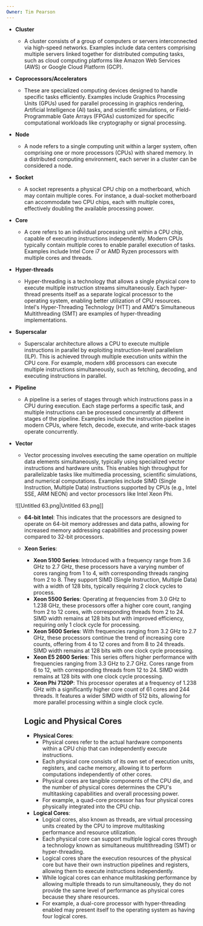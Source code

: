 ```yaml
---
Owner: Tim Pearson
---
```

- **Cluster**
    - A cluster consists of a group of computers or servers interconnected via high-speed networks. Examples include data centers comprising multiple servers linked together for distributed computing tasks, such as cloud computing platforms like Amazon Web Services (AWS) or Google Cloud Platform (GCP).
- **Coprocessors/Accelerators**
    - These are specialized computing devices designed to handle specific tasks efficiently. Examples include Graphics Processing Units (GPUs) used for parallel processing in graphics rendering, Artificial Intelligence (AI) tasks, and scientific simulations, or Field-Programmable Gate Arrays (FPGAs) customized for specific computational workloads like cryptography or signal processing.
- **Node**
    - A node refers to a single computing unit within a larger system, often comprising one or more processors (CPUs) with shared memory. In a distributed computing environment, each server in a cluster can be considered a node.
- **Socket**
    - A socket represents a physical CPU chip on a motherboard, which may contain multiple cores. For instance, a dual-socket motherboard can accommodate two CPU chips, each with multiple cores, effectively doubling the available processing power.
- **Core**
    - A core refers to an individual processing unit within a CPU chip, capable of executing instructions independently. Modern CPUs typically contain multiple cores to enable parallel execution of tasks. Examples include Intel Core i7 or AMD Ryzen processors with multiple cores and threads.
- **Hyper-threads**
    - Hyper-threading is a technology that allows a single physical core to execute multiple instruction streams simultaneously. Each hyper-thread presents itself as a separate logical processor to the operating system, enabling better utilization of CPU resources. Intel's Hyper-Threading Technology (HTT) and AMD's Simultaneous Multithreading (SMT) are examples of hyper-threading implementations.
- **Superscalar**
    - Superscalar architecture allows a CPU to execute multiple instructions in parallel by exploiting instruction-level parallelism (ILP). This is achieved through multiple execution units within the CPU core. For example, modern x86 processors can execute multiple instructions simultaneously, such as fetching, decoding, and executing instructions in parallel.
- **Pipeline**
    - A pipeline is a series of stages through which instructions pass in a CPU during execution. Each stage performs a specific task, and multiple instructions can be processed concurrently at different stages of the pipeline. Examples include the instruction pipeline in modern CPUs, where fetch, decode, execute, and write-back stages operate concurrently.
- **Vector**
    
    - Vector processing involves executing the same operation on multiple data elements simultaneously, typically using specialized vector instructions and hardware units. This enables high throughput for parallelizable tasks like multimedia processing, scientific simulations, and numerical computations. Examples include SIMD (Single Instruction, Multiple Data) instructions supported by CPUs (e.g., Intel SSE, ARM NEON) and vector processors like Intel Xeon Phi.
    
      
    
    ![[Untitled 63.png|Untitled 63.png]]
    
      
    
    - **64-bit Intel**: This indicates that the processors are designed to operate on 64-bit memory addresses and data paths, allowing for increased memory addressing capabilities and processing power compared to 32-bit processors.
    - **Xeon Series**:
        
        - **Xeon 5100 Series**: Introduced with a frequency range from 3.6 GHz to 2.7 GHz, these processors have a varying number of cores ranging from 1 to 4, with corresponding threads ranging from 2 to 8. They support SIMD (Single Instruction, Multiple Data) with a width of 128 bits, typically requiring 2 clock cycles to process.
        - **Xeon 5500 Series**: Operating at frequencies from 3.0 GHz to 1.238 GHz, these processors offer a higher core count, ranging from 2 to 12 cores, with corresponding threads from 2 to 24. SIMD width remains at 128 bits but with improved efficiency, requiring only 1 clock cycle for processing.
        - **Xeon 5600 Series**: With frequencies ranging from 3.2 GHz to 2.7 GHz, these processors continue the trend of increasing core counts, offering from 4 to 12 cores and from 8 to 24 threads. SIMD width remains at 128 bits with one clock cycle processing.
        - **Xeon E5 2600 Series**: This series offers higher performance with frequencies ranging from 3.3 GHz to 2.7 GHz. Cores range from 6 to 12, with corresponding threads from 12 to 24. SIMD width remains at 128 bits with one clock cycle processing.
        - **Xeon Phi 7120P**: This processor operates at a frequency of 1.238 GHz with a significantly higher core count of 61 cores and 244 threads. It features a wider SIMD width of 512 bits, allowing for more parallel processing within a single clock cycle.
        
          
        
        ## Logic and Physical Cores
        
        - **Physical Cores**:
            - Physical cores refer to the actual hardware components within a CPU chip that can independently execute instructions.
            - Each physical core consists of its own set of execution units, registers, and cache memory, allowing it to perform computations independently of other cores.
            - Physical cores are tangible components of the CPU die, and the number of physical cores determines the CPU's multitasking capabilities and overall processing power.
            - For example, a quad-core processor has four physical cores physically integrated into the CPU chip.
        - **Logical Cores**:
            - Logical cores, also known as threads, are virtual processing units created by the CPU to improve multitasking performance and resource utilization.
            - Each physical core can support multiple logical cores through a technology known as simultaneous multithreading (SMT) or hyper-threading.
            - Logical cores share the execution resources of the physical core but have their own instruction pipelines and registers, allowing them to execute instructions independently.
            - While logical cores can enhance multitasking performance by allowing multiple threads to run simultaneously, they do not provide the same level of performance as physical cores because they share resources.
            - For example, a dual-core processor with hyper-threading enabled may present itself to the operating system as having four logical cores.